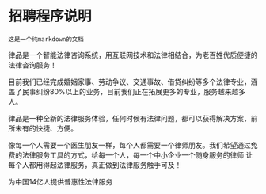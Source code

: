 # 招聘程序说明

```
这是一个纯markdown的文档
```


律品是一个智能法律咨询系统，用互联网技术和法律相结合，为老百姓优质便捷的法律咨询服务！

目前我们已经完成婚姻家事、劳动争议、交通事故、借贷纠纷等多个法律专业，涵盖了民事纠纷80%以上的业务，目前我们正在拓展更多的专业，服务越来越多人。

律品是一种全新的法律服务体验，任何时候有法律问题，都可以获得解决方案，前所未有的快捷、方便。

像每一个人需要一个医生朋友一样，每个人都需要一个律师朋友。我们希望通过免费的法律服务工具的方式，给每一个人，每一个中小企业一个随身服务的律师 
让每个人都用得起法律服务，真正做到法律服务触手可及！

为中国14亿人提供普惠性法律服务



